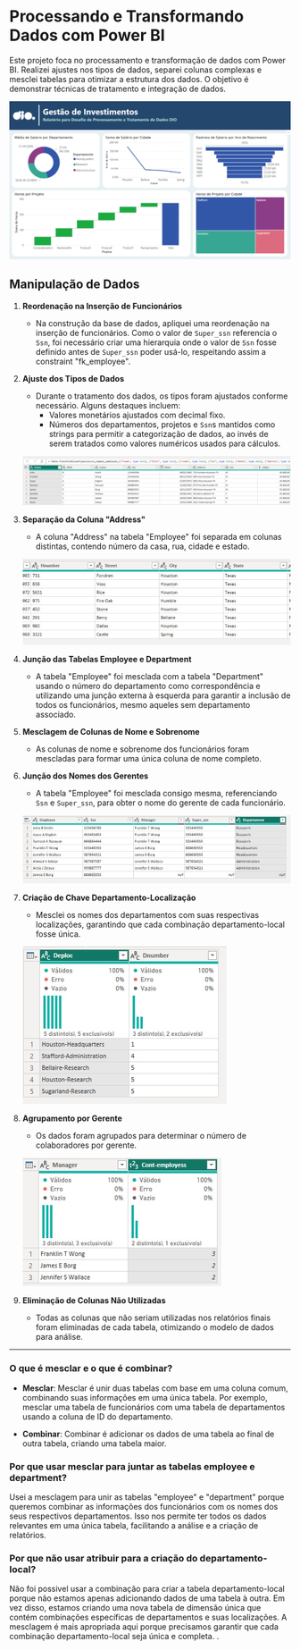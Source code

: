 # Processando e Transformando Dados com Power BI

Este projeto foca no processamento e transformação de dados com Power BI. Realizei ajustes nos tipos de dados, separei colunas complexas e mesclei tabelas para otimizar a estrutura dos dados. O objetivo é demonstrar técnicas de tratamento e integração de dados.

![Relatorio](Capturas/Relatorio.png)


## Manipulação de Dados

1. **Reordenação na Inserção de Funcionários**
   - Na construção da base de dados, apliquei uma reordenação na inserção de funcionários. Como o valor de `Super_ssn` referencia o `Ssn`, foi necessário criar uma hierarquia onde o valor de `Ssn` fosse definido antes de `Super_ssn` poder usá-lo, respeitando assim a constraint "fk_employee".

2. **Ajuste dos Tipos de Dados**
   - Durante o tratamento dos dados, os tipos foram ajustados conforme necessário. Alguns destaques incluem:
     - Valores monetários ajustados com decimal fixo.
     - Números dos departamentos, projetos e `Ssn`s mantidos como strings para permitir a categorização de dados, ao invés de serem tratados como valores numéricos usados para cálculos.

   ![Type-values](Capturas/Values-type.jpg)

3. **Separação da Coluna "Address"**
   - A coluna "Address" na tabela "Employee" foi separada em colunas distintas, contendo número da casa, rua, cidade e estado.

   ![Address](Capturas/Address.jpg)

4. **Junção das Tabelas Employee e Department**
   - A tabela "Employee" foi mesclada com a tabela "Department" usando o número do departamento como correspondência e utilizando uma junção externa à esquerda para garantir a inclusão de todos os funcionários, mesmo aqueles sem departamento associado.

5. **Mesclagem de Colunas de Nome e Sobrenome**
   - As colunas de nome e sobrenome dos funcionários foram mescladas para formar uma única coluna de nome completo.

6. **Junção dos Nomes dos Gerentes**
   - A tabela "Employee" foi mesclada consigo mesma, referenciando `Ssn` e `Super_ssn`, para obter o nome do gerente de cada funcionário.

   ![Employee-manager](Capturas/Employee-manager.jpg)

7. **Criação de Chave Departamento-Localização**
   - Mesclei os nomes dos departamentos com suas respectivas localizações, garantindo que cada combinação departamento-local fosse única.

   ![Departament-loc](Capturas/Departament-loc.jpg)

8. **Agrupamento por Gerente**
   - Os dados foram agrupados para determinar o número de colaboradores por gerente.

   ![Managers](Capturas/Managers.jpg)

9. **Eliminação de Colunas Não Utilizadas**
   - Todas as colunas que não seriam utilizadas nos relatórios finais foram eliminadas de cada tabela, otimizando o modelo de dados para análise.

---

### O que é mesclar e o que é combinar?

- **Mesclar**: Mesclar é unir duas tabelas com base em uma coluna comum, combinando suas informações em uma única tabela. Por exemplo, mesclar uma tabela de funcionários com uma tabela de departamentos usando a coluna de ID do departamento.

- **Combinar**: Combinar é adicionar os dados de uma tabela ao final de outra tabela, criando uma tabela maior.

### Por que usar mesclar para juntar as tabelas employee e department?

Usei a mesclagem para unir as tabelas "employee" e "department" porque queremos combinar as informações dos funcionários com os nomes dos seus respectivos departamentos. Isso nos permite ter todos os dados relevantes em uma única tabela, facilitando a análise e a criação de relatórios.

### Por que não usar atribuir para a criação do departamento-local?

Não foi possivel usar a combinação para criar a tabela departamento-local porque não estamos apenas adicionando dados de uma tabela à outra. Em vez disso, estamos criando uma nova tabela de dimensão única que contém combinações específicas de departamentos e suas localizações. A mesclagem é mais apropriada aqui porque precisamos garantir que cada combinação departamento-local seja única e completa.
.